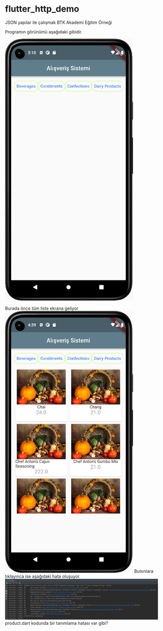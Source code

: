 # flutter_http_demo

JSON yapılar ile çalışmak
BTK Akademi Eğitim Örneği

Programın görünümü aşağıdaki gibidir.

![ScreenShot](/screen_shots/img-01.png)

Burada önce tüm liste ekrana geliyor
![ScreenShot](/screen_shots/img-fulllist.png)
Butonlara tıklayınca ise aşağıdaki hata oluşuyor.
![ScreenShot](/screen_shots/img-err02.png)
product.dart kodunda bir tanımlama hatası var gibi?
